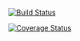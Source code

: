 [![Build Status](https://travis-ci.org/sjvargas/Tarea2.svg?branch=master)](https://travis-ci.org/sjvargas/Tarea2)

[![Coverage Status](https://coveralls.io/repos/github/sjvargas/Tarea2/badge.svg?branch=master)](https://coveralls.io/github/sjvargas/Tarea2?branch=master)